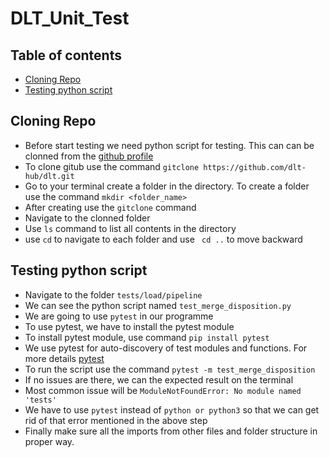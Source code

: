 # DLT_Unit_Test
## Table of contents
* [Cloning Repo](#Cloning-Repo)
* [Testing python script](#Testing-python-script)

## Cloning Repo
*  Before start testing we need python script for testing. This can can be clonned from the [github profile](https://github.com/dlt-hub/dlt/tree/master/tests/load/pipeline)
*  To clone gitub use the command ```gitclone https://github.com/dlt-hub/dlt.git```
*  Go to your terminal create a folder in the directory. To create a folder use the command ```mkdir <folder_name>```
*  After creating use the ```gitclone``` command
*  Navigate to the clonned folder
*  Use ```ls``` command to list all contents in the directory
*  use ```cd``` to navigate to each folder and use ``` cd ..``` to move backward
  
## Testing python script
* Navigate to the folder ```tests/load/pipeline```
* We can see the python script named ```test_merge_disposition.py```
* We are going to use ```pytest``` in our programme
* To use pytest, we have to install the pytest module
* To install pytest module, use command ```pip install pytest```
* We use pytest for auto-discovery of test modules and functions.  For more details [pytest](https://docs.pytest.org/en/7.4.x/)
* To run the script use the command ```pytest -m test_merge_disposition```
* If no issues are there, we can the expected result on the terminal
* Most common issue will be ```ModuleNotFoundError: No module named 'tests'```
* We have to use ```pytest``` instead of ```python or python3``` so that we can get rid of that error mentioned in the above step
* Finally make sure all the imports from other files and folder structure in proper way.

